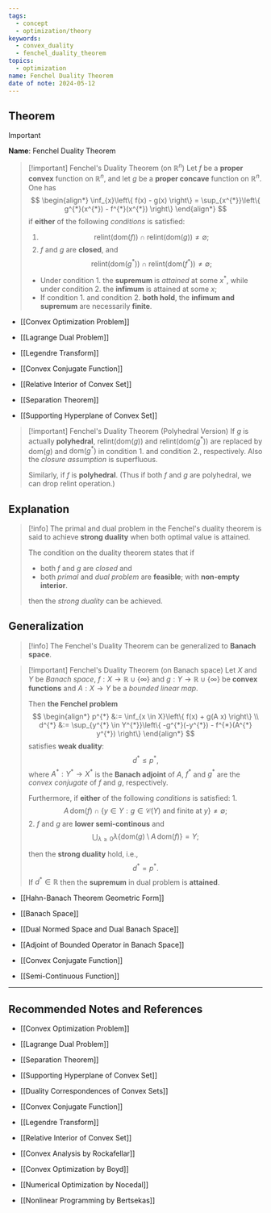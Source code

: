 ```yaml
---
tags:
  - concept
  - optimization/theory
keywords:
  - convex_duality
  - fenchel_duality_theorem
topics:
  - optimization
name: Fenchel Duality Theorem
date of note: 2024-05-12
---
```


## Theorem

>[!important]
>**Name**: Fenchel Duality Theorem

>[!important] Fenchel's Duality Theorem (on $\mathbb{R}^n$)
>Let $f$ be a **proper convex** function on $\mathbb{R}^n$, and let $g$ be a **proper concave** function on $\mathbb{R}^n$. One has
>$$
>\begin{align*}
> \inf_{x}\left\{ f(x) - g(x) \right\} = \sup_{x^{*}}\left\{ g^{*}(x^{*}) - f^{*}(x^{*}) \right\} 
\end{align*}
>$$
>if **either** of the following *conditions* is satisfied:
>1. $$\text{relint}(\text{dom}(f)) \; \cap \; \text{relint}(\text{dom}(g)) \neq \emptyset;$$
>2. $f$ and $g$ are **closed**, and $$\text{relint}(\text{dom}(g^{*})) \; \cap \;\text{relint}(\text{dom}(f^{*})) \neq \emptyset;$$
>  
>- Under condition 1. the **supremum** is *attained* at some $x^{*}$, while under condition 2. the **infimum** is attained at some $x$; 
>- If condition 1. and condition 2. **both hold**, the **infimum and supremum** are necessarily **finite**.
>

- [[Convex Optimization Problem]]
- [[Lagrange Dual Problem]]
- [[Legendre Transform]]
- [[Convex Conjugate Function]]
- [[Relative Interior of Convex Set]]

- [[Separation Theorem]]
- [[Supporting Hyperplane of Convex Set]]

>[!important]  Fenchel's Duality Theorem (Polyhedral Version)
>If $g$ is actually **polyhedral**, $\text{relint}(\text{dom}(g))$ and $\text{relint}(\text{dom}(g^{*}))$ are replaced by $\text{dom}(g)$ and $\text{dom}(g^{*})$ in condition 1. and condition 2., respectively. Also the *closure assumption* is superfluous.
>
>Similarly, if $f$ is **polyhedral**. (Thus if both $f$ and $g$ are polyhedral, we can drop $\text{relint}$ operation.)   


## Explanation

>[!info]
>The primal and dual problem in the Fenchel's duality theorem is said to achieve **strong duality** when both optimal value is attained.
>
>The condition on the duality theorem states that if
>- both $f$ and $g$ are *closed* and 
>- both *primal* and *dual problem* are **feasible**; with **non-empty interior**.
>
>then the *strong duality* can be achieved.


## Generalization 

>[!info]
>The Fenchel's Duality Theorem can be generalized to **Banach space**.

>[!important] Fenchel's Duality Theorem (on Banach space)
>Let  $X$ and $Y$ be *Banach space*,  $f: X \to \mathbb{R}\cup \{\infty\}$ and $g: Y \to \mathbb{R}\cup \{\infty\}$ be **convex functions** and $A: X\to Y$ be a *bounded linear map*.
>
>Then **the Fenchel problem**
>$$
>\begin{align*}
> p^{*} &:= \inf_{x \in X}\left\{ f(x) + g(A x) \right\} \\
> d^{*} &:= \sup_{y^{*} \in Y^{*}}\left\{ -g^{*}(-y^{*}) - f^{*}(A^{*} y^{*}) \right\} 
\end{align*}
>$$
>satisfies **weak duality**:
>$$
>d^{*} \le p^{*},
>$$
>where $A^{*}: Y^{*} \to X^{*}$ is the **Banach adjoint** of $A$, $f^{*}$ and $g^{*}$ are the *convex conjugate* of $f$ and $g$, respectively.   
>
>Furthermore, if **either** of the following *conditions* is satisfied:
>1. 
> $$A\, \text{dom}(f) \; \cap \; \{y\in Y: g \in \mathcal{C}(Y) \text{ and finite at }y \} \neq \emptyset;$$
>2. $f$ and $g$ are **lower semi-continous**  and 
>   $$ 
>   \bigcup_{\lambda \ge 0}\lambda\left\{\text{dom}(g) \setminus  A\,\text{dom}(f)   \right\} = Y;
> $$  
>
>then the **strong duality** hold, i.e.,
>$$
>d^{*} = p^{*}.
>$$ 
>If $d^{*} \in \mathbb{R}$ then the **supremum** in dual problem is **attained**.

- [[Hahn-Banach Theorem Geometric Form]]

- [[Banach Space]]
- [[Dual Normed Space and Dual Banach Space]]
- [[Adjoint of Bounded Operator in Banach Space]]
- [[Convex Conjugate Function]]
- [[Semi-Continuous Function]]





-----------
##  Recommended Notes and References


- [[Convex Optimization Problem]]
- [[Lagrange Dual Problem]]
- [[Separation Theorem]]
- [[Supporting Hyperplane of Convex Set]]
- [[Duality Correspondences of Convex Sets]]

- [[Convex Conjugate Function]]
- [[Legendre Transform]]
- [[Relative Interior of Convex Set]]

- [[Convex Analysis by Rockafellar]]
- [[Convex Optimization by Boyd]]
- [[Numerical Optimization by Nocedal]]
- [[Nonlinear Programming by Bertsekas]]